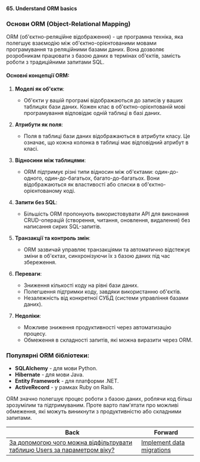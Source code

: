 #### 65. Understand ORM basics

### Основи ORM (Object-Relational Mapping)

ORM (об'єктно-реляційне відображення) - це програмна техніка, яка полегшує взаємодію між об'єктно-орієнтованими мовами програмування та реляційними базами даних. Вона дозволяє розробникам працювати з базою даних в термінах об'єктів, замість роботи з традиційними запитами SQL.

#### Основні концепції ORM:

1. **Моделі як об'єкти**:
   - Об'єкти у вашій програмі відображаються до записів у ваших таблицях бази даних. Кожен клас в об'єктно-орієнтованій мові програмування відповідає одній таблиці в базі даних.

2. **Атрибути як поля**:
   - Поля в таблиці бази даних відображаються в атрибути класу. Це означає, що кожна колонка в таблиці має відповідний атрибут в класі.

3. **Відносини між таблицями**:
   - ORM підтримує різні типи відносин між об'єктами: один-до-одного, один-до-багатьох, багато-до-багатьох. Вони відображаються як властивості або списки в об'єктно-орієнтованому коді.

4. **Запити без SQL**:
   - Більшість ORM пропонують використовувати API для виконання CRUD-операцій (створення, читання, оновлення, видалення) без написання сирих SQL-запитів.

5. **Транзакції та контроль змін**:
   - ORM зазвичай управляє транзакціями та автоматично відстежує зміни в об'єктах, синхронізуючи їх з базою даних під час збереження.

6. **Переваги**:
   - Зниження кількості коду на рівні бази даних.
   - Полегшення підтримки коду, завдяки використанню об'єктів.
   - Незалежність від конкретної СУБД (системи управління базами даних).

7. **Недоліки**:
   - Можливе зниження продуктивності через автоматизацію процесу.
   - Обмеження в складності запитів, які можна виразити через ORM.

### Популярні ORM бібліотеки:

- **SQLAlchemy** - для мови Python.
- **Hibernate** - для мови Java.
- **Entity Framework** - для платформи .NET.
- **ActiveRecord** - у рамках Ruby on Rails.

ORM значно полегшує процес роботи з базою даних, роблячи код більш зрозумілим та підтримуваним. Проте варто пам'ятати про можливі обмеження, які можуть виникнути з продуктивністю або складними запитами.

| Back | Forward |
|---|---|
| [За допомогою чого можна відфільтрувати таблицю Users за параметром віку?](/ua/junior/database/by-what-can-you-filter-the-users-table-by-age.md)  | [Implement data migrations](/ua/junior/database/implement-data-migrations.md) |